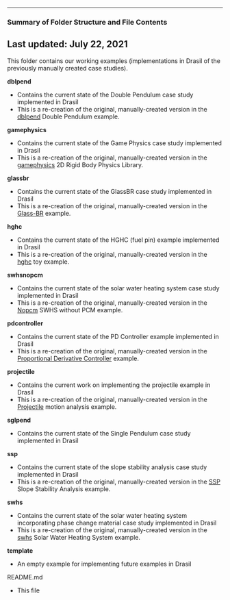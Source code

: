 --------------------------------------------------
### Summary of Folder Structure and File Contents
Last updated: July 22, 2021
--------------------------------------------------

This folder contains our working examples (implementations in Drasil of the previously manually created case studies).

**dblpend**
  - Contains the current state of the Double Pendulum case study implemented in Drasil
  - This is a re-creation of the original, manually-created version 
    in the [dblpend](https://github.com/Zhang-Zhi-ZZ/CAS741Project) Double Pendulum example.

**gamephysics**
  - Contains the current state of the Game Physics case study implemented in Drasil
  - This is a re-creation of the original, manually-created version 
    in the [gamephysics](https://github.com/smiths/caseStudies/tree/main/CaseStudies/gamephys) 2D Rigid Body Physics Library.

**glassbr**
  - Contains the current state of the GlassBR case study implemented in Drasil
  - This is a re-creation of the original, manually-created version 
    in the [Glass-BR](https://github.com/smiths/caseStudies/tree/main/CaseStudies/glass) example.
  
**hghc**
  - Contains the current state of the HGHC (fuel pin) example implemented in Drasil
  - This is a re-creation of the original, manually-created version 
    in the [hghc](https://github.com/smiths/caseStudies/tree/main/CaseStudies/hghc) toy example.
  
**swhsnopcm**
  - Contains the current state of the solar water heating system case study implemented in Drasil
  - This is a re-creation of the original, manually-created version 
    in the [Nopcm](https://github.com/smiths/caseStudies/tree/main/CaseStudies/noPCM) SWHS without PCM example.

**pdcontroller**
  - Contains the current state of the PD Controller example implemented in Drasil
  - This is a re-creation of the original, manually-created version 
    in the [Proportional Derivative Controller](https://github.com/muralidn/CAS741-Fall20) example.

**projectile**
  - Contains the current work on implementing the projectile example in Drasil
  - This is a re-creation of the original, manually-created version 
    in the [Projectile](https://github.com/smiths/caseStudies/tree/main/CaseStudies/projectile/projectileSRS) motion analysis example.  

**sglpend**
  - Contains the current state of the Single Pendulum case study implemented in Drasil

**ssp**
  - Contains the current state of the slope stability analysis case study implemented in Drasil
  - This is a re-creation of the original, manually-created version 
    in the [SSP](https://github.com/smiths/caseStudies/tree/main/CaseStudies/ssp) Slope Stability Analysis example. 
  
**swhs**
  - Contains the current state of the solar water heating system incorporating phase change material case study implemented in Drasil
  - This is a re-creation of the original, manually-created version 
    in the [swhs](https://github.com/smiths/swhs) Solar Water Heating System example. 

**template**
  - An empty example for implementing future examples in Drasil

README.md
  - This file
